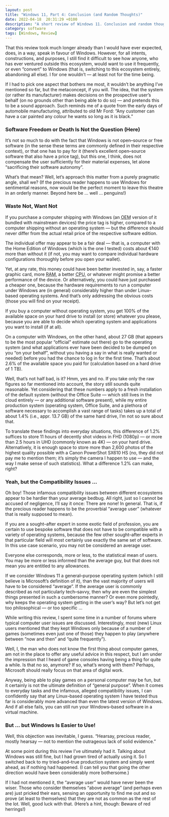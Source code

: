 ```yaml
---
layout: post
title: "Windows 11, Part 4: Conclusion (and Random Thoughts)"
date: 2022-04-18  20:31:29 +0100
description: "A short review of Windows 11. Conclusion and random thoughts."
category: software
tags: [Windows, Review]
---
```


<p>That this review took much longer already than I would have ever expected, does, in a way, speak in favour of Windows. However, for all intents, constructions, and purposes, I still find it difficult to see how anyone, who has ever ventured outside this ecosystem, would want to use it frequently, or even “convert” to Windows (that is, switching to this ecosystem entirely, abandoning all else). I for one wouldn’t — at least not for the time being.</p>

<p>If I had to pick one aspect that bothers me most, it wouldn’t be anything I’ve mentioned so far, but the metaconcept, if you will. The idea, that the system (or rather its manufacturer) makes decisions on the prospective user’s behalf (on no grounds other than being able to do so) — and pretends this to be a sound approach. Such reminds me of a quote from the early days of automobile manufacturing, attributed to old <abbr>Mr</abbr> Ford: “Any customer can have a car painted any colour he wants so long as it is black.”</p>
<!--more-->

<h3>Software Freedom or Death Is Not the Question (Here)</h3>

<p>It’s not so much to do with the fact that Windows is not open–source or free software (in the sense these terms are commonly defined in their respective context), or that one has to pay for it (there’s excellent open–source software that also have a price tag), but this one, I think, does not compensate the user sufficiently for their material expenses, let alone “sacrificing their software autonomy”.</p>

<p>What’s that mean? Well, let’s approach this matter from a purely pragmatic angle, shall we? (If the precious reader happens to use Windows for sentimental reasons, now would be the perfect moment to leave this theatre in an orderly manner. Beyond here be … well … penguins!)</p>

<h3>Waste Not, Want Not</h3>

<p>If you purchase a computer shipping with Windows (an <abbr title="Original Equipment Manufacturer">OEM</abbr> version of it bundled with mainstream devices) the price tag is higher, compared to a computer shipping without an operating system — but the difference should never differ from the actual retail price of the respective software edition.</p>

<p>The individual offer may appear to be a fair deal — that is, a computer with the Home Edition of Windows (which is the one I tested) costs about €140 more than without it (if not, you may want to compare individual hardware configurations thoroughly before you open your wallet).</p>

<p>Yet, at any rate, this money could have been better invested in, say, a faster graphic card, more <abbr title="Random–Access Memory">RAM</abbr>, a better <abbr title="Central Processing Unit">CPU</abbr>, or whatever might promise a better performance of the device. Or alternatively, you could have just purchased a cheaper one, because the hardware requirements to run a computer under Windows are (in general) considerably higher than under Linux–based operating systems. And that’s only addressing the obvious costs (those you will find on your receipt).</p>

<p>If you buy a computer without operating system, you get 100% of the available space on your hard drive to install (or store) whatever you please, because you are able to decide which operating system and applications you want to install (if at all).</p>

<p>On a computer with Windows, on the other hand, about 27&nbsp;<abbr>GB</abbr> (that appears to be the most popular “official” estimate out there) go to the operating system (and what applications ever have been decided to be dumped on you “on your behalf”, without you having a say in what is really wanted or needed) before you had the chance to log in for the first time. That’s about 2.6% of the available space you paid for (calculation based on a hard drive of 1 <abbr>TB</abbr>).</p>

<p>Well, that’s not half bad, is it? Hmm, yes and no. If you take only the raw figures so far mentioned into account, the story still sounds quite reasonable. Yet considering that these numbers apply to a fresh installation of the default system (without the Office Suite — which still lives in the cloud entirely — or any additional software present), while my entire production system (operating system, Office Suite, and a plethora of software necessary to accomplish a vast range of tasks) takes up a total of about 1.4% (<abbr>i.e.</abbr>, <abbr>appr.</abbr> 13.7&nbsp;<abbr>GB</abbr>) of the same hard drive, I’m not so sure about that.</p>

<p>To translate these findings into everyday situations, this difference of 1.2% suffices to store 11 hours of decently shot videos in <abbr>FHD</abbr> (1080p) — or more than 2.5 hours in <abbr>UHD</abbr> (commonly known as 4K) — on your hard drive. Alternatively, it is enough space to store more than 2,600 photos of the highest quality possible with a Canon PowerShot <abbr>SX610 HS</abbr> (no, they did not pay me to mention them; it’s simply the camera I happen to use — and the way I make sense of such statistics). What a difference 1.2% can make, right?</p>

<h3>Yeah, but the Compatibility Issues …</h3>

<p>Oh boy! Those infamous compatibility issues between different ecosystems appear to be hardier than your average bedbug. All right, just so I cannot be accused of negligence, I’ll say it once: There are none! In general. That is, if the precious reader happens to be the proverbial “average user” (whatever that is really supposed to mean).</p>

<p>If you are a sought–after expert in some exotic field of profession, you are certain to use bespoke software that does not have to be compatible with a variety of operating systems, because the few other sought–after experts in that particular field will most certainly use exactly the same set of software. In this use case scenario, you may not be considered an average user.</p>

<p>Everyone else corresponds, more or less, to the statistical mean of users. You may be more or less informed than the average guy, but that does not mean you are entitled to any allowances.</p>

<p>If we consider Windows 11 a general–purpose operating system (which I still believe is Microsoft’s definition of it), than the vast majority of users will have to be considered “average”. If the average user is commonly described as not particularly tech–savvy, then why are even the simplest things presented in such a cumbersome manner? Or even more pointedly, why keeps the operating system getting in the user’s way? But let’s not get too philosophical — or too specific …</p>

<p>While writing this review, I spent some time in a number of forums where typical computer user issues are discussed. Interestingly, most (new) Linux users mentioned that they kept Windows only because of a number of games (sometimes even just one of those) they happen to play (anywhere between “now and then” and “quite frequently”).</p>

<p>Well, I, the man who does not know the first thing about computer games, am not in the place to offer any useful advice in this respect, but I am under the impression that I heard of game consoles having being a thing for quite a while. Is that no so, anymore? If so, what’s wrong with them? Perhaps, Microsoft should really focus on that area of digital work.</p>

<p>Anyway, being able to play games on a personal computer may be fun, but it certainly is not the ultimate definition of “general purpose”. When it comes to everyday tasks and the infamous, alleged compatibility issues, I can confidently say that any Linux–based operating system I have tested thus far is considerably more advanced than even the latest version of Windows. And if all else fails, you can still run your Windows–based software in a virtual machine.</p>

<h3>But … but Windows Is Easier to Use!</h3>

<p>Well, this objection was inevitable, I guess. “Hearsay, precious reader, mostly hearsay — not to mention the outrageous lack of solid evidence.”</p>

<p>At some point during this review I’ve ultimately had it. Talking about Windows was still fine, but I had grown tired of actually using it. So I switched back to my tried–and–true production system and simply went ahead, as if nothing had happened. (I can tell you that going the other direction would have been considerably more bothersome.)</p>

<p>If I had not mentioned it, the “average user” would have never been the wiser. Those who consider themselves “above average” (and perhaps even are) just pricked their ears, sensing an opportunity to find me out and so prove (at least to themselves) that they are not as common as the rest of the lot. Well, good luck with that. (Here’s a hint, though: Beware of red herrings!)</p>